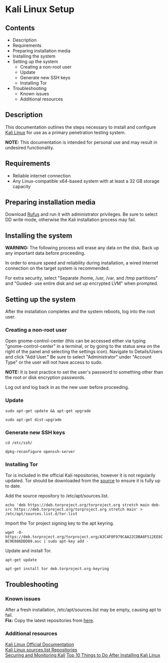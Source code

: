 # Kali Linux Setup

## Contents

- Description
- Requirements
- Preparing installation media
- Installing the system
- Setting up the system
  - Creating a non-root user
  - Update
  - Generate new SSH keys
  - Installing Tor
- Troubleshooting
  - Known issues
  - Additional resources

## Description

This documentation outlines the steps necessary to install and configure [Kali Linux](https://www.kali.org/) for use as a primary penetration testing system.

**NOTE:** This documentation is intended for personal use and may result in undesired functionality.

## Requirements

- Reliable internet connection
- Any Linux-compatible x64-based system with at least a 32 GB storage capacity

## Preparing installation media

Download [Rufus](https://rufus.ie/) and run it with administrator privileges. Be sure to select DD write mode, otherwise the Kali installation process may fail.

## Installing the system

**WARNING:** The following process will erase any data on the disk. Back up any important data before proceeding.

In order to ensure speed and reliability during installation, a wired internet connection on the target system is recommended.

For extra security, select "Separate /home, /usr, /var, and /tmp partitions" and "Guided- use entire disk and set up encrypted LVM" when prompted.

## Setting up the system

After the installation completes and the system reboots, log into the root user.

### Creating a non-root user

Open gnome-control-center (this can be accessed either via typing "gnome-control-center" in a terminal, or by going to the status area on the right of the panel and selecting the settings icon). Navigate to Details/Users and click "Add User." Be sure to select "Administrator" under "Account Type" or the user will not have access to sudo.

**NOTE:** It is best practice to set the user's password to something other than the root or disk encryption passwords.

Log out and log back in as the new user before proceeding.

### Update

`sudo apt-get update && apt-get upgrade`

`sudo apt-get dist-upgrade`

### Generate new SSH keys

`cd /etc/ssh/`

`dpkg-reconfigure openssh-server`

### Installing Tor

Tor is included in the official Kali repositories, however it is not regularily updated. Tor should be downloaded from the [source](https://www.torproject.org/) to ensure it is fully up to date.

Add the source repository to /etc/apt/sources.list.

`echo 'deb https://deb.torproject.org/torproject.org stretch main
deb-src https://deb.torproject.org/torproject.org stretch main' > /etc/apt/sources.list.d/tor.list`

Import the Tor project signing key to the apt keyring.

`wget -O- https://deb.torproject.org/torproject.org/A3C4F0F979CAA22CDBA8F512EE8CBC9E886DDD89.asc | sudo apt-key add -`

Update and install Tor.

`apt-get update`

`apt-get install tor deb.torproject.org-keyring`

## Troubleshooting

### Known issues

After a fresh installation, /etc/apt/sources.list may be empty, causing apt to fail.  
**Fix:** Copy the latest repositories from [here](https://docs.kali.org/general-use/kali-linux-sources-list-repositories).

### Additional resources

[Kali Linux Official Documentation](https://www.kali.org/kali-linux-documentation/)  
[Kali Linux sources.list Repositories](https://docs.kali.org/general-use/kali-linux-sources-list-repositories)  
[Securing and Monitoring Kali](https://kali.training/lessons/7-securing-and-monitoring-kali/)
[Top 10 Things to Do After Installing Kali Linux](https://null-byte.wonderhowto.com/how-to/top-10-things-do-after-installing-kali-linux-0186450/)
